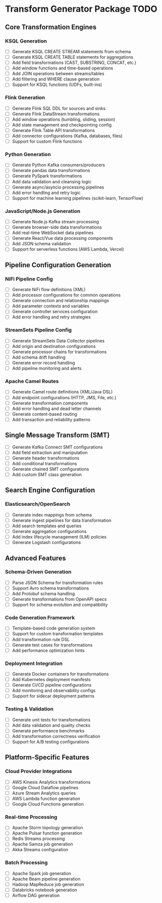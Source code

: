 # Transform Generator Package TODO

## Core Transformation Engines

### KSQL Generation
- [ ] Generate KSQL CREATE STREAM statements from schema
- [ ] Generate KSQL CREATE TABLE statements for aggregations
- [ ] Add field transformations (CAST, SUBSTRING, CONCAT, etc.)
- [ ] Add window functions and time-based operations
- [ ] Add JOIN operations between streams/tables
- [ ] Add filtering and WHERE clause generation
- [ ] Support for KSQL functions (UDFs, built-ins)

### Flink Generation
- [ ] Generate Flink SQL DDL for sources and sinks
- [ ] Generate Flink DataStream transformations
- [ ] Add window operations (tumbling, sliding, session)
- [ ] Add state management and checkpointing config
- [ ] Generate Flink Table API transformations
- [ ] Add connector configurations (Kafka, databases, files)
- [ ] Support for custom Flink functions

### Python Generation
- [ ] Generate Python Kafka consumers/producers
- [ ] Generate pandas data transformations
- [ ] Generate PySpark transformations
- [ ] Add data validation and cleansing logic
- [ ] Generate async/asyncio processing pipelines
- [ ] Add error handling and retry logic
- [ ] Support for machine learning pipelines (scikit-learn, TensorFlow)

### JavaScript/Node.js Generation
- [ ] Generate Node.js Kafka stream processing
- [ ] Generate browser-side data transformations
- [ ] Add real-time WebSocket data pipelines
- [ ] Generate React/Vue data processing components
- [ ] Add JSON schema validation
- [ ] Support for serverless functions (AWS Lambda, Vercel)

## Pipeline Configuration Generation

### NiFi Pipeline Config
- [ ] Generate NiFi flow definitions (XML)
- [ ] Add processor configurations for common operations
- [ ] Generate connection and relationship mappings
- [ ] Add parameter contexts and variables
- [ ] Generate controller services configuration
- [ ] Add error handling and retry strategies

### StreamSets Pipeline Config
- [ ] Generate StreamSets Data Collector pipelines
- [ ] Add origin and destination configurations
- [ ] Generate processor chains for transformations
- [ ] Add schema drift handling
- [ ] Generate error record handling
- [ ] Add pipeline monitoring and alerts

### Apache Camel Routes
- [ ] Generate Camel route definitions (XML/Java DSL)
- [ ] Add endpoint configurations (HTTP, JMS, File, etc.)
- [ ] Generate transformation components
- [ ] Add error handling and dead letter channels
- [ ] Generate content-based routing
- [ ] Add transaction and reliability patterns

## Single Message Transform (SMT)
- [ ] Generate Kafka Connect SMT configurations
- [ ] Add field extraction and manipulation
- [ ] Generate header transformations
- [ ] Add conditional transformations
- [ ] Generate chained SMT configurations
- [ ] Add custom SMT class generation

## Search Engine Configuration

### Elasticsearch/OpenSearch
- [ ] Generate index mappings from schema
- [ ] Generate ingest pipelines for data transformation
- [ ] Add search templates and queries
- [ ] Generate aggregation configurations
- [ ] Add index lifecycle management (ILM) policies
- [ ] Generate Logstash configurations

## Advanced Features

### Schema-Driven Generation
- [ ] Parse JSON Schema for transformation rules
- [ ] Support Avro schema transformations
- [ ] Add Protobuf schema handling
- [ ] Generate transformations from OpenAPI specs
- [ ] Support for schema evolution and compatibility

### Code Generation Framework
- [ ] Template-based code generation system
- [ ] Support for custom transformation templates
- [ ] Add transformation rule DSL
- [ ] Generate test cases for transformations
- [ ] Add performance optimization hints

### Deployment Integration
- [ ] Generate Docker containers for transformations
- [ ] Add Kubernetes deployment manifests
- [ ] Generate CI/CD pipeline configurations
- [ ] Add monitoring and observability configs
- [ ] Support for sidecar deployment patterns

### Testing & Validation
- [ ] Generate unit tests for transformations
- [ ] Add data validation and quality checks
- [ ] Generate performance benchmarks
- [ ] Add transformation correctness verification
- [ ] Support for A/B testing configurations

## Platform-Specific Features

### Cloud Provider Integrations
- [ ] AWS Kinesis Analytics transformations
- [ ] Google Cloud Dataflow pipelines
- [ ] Azure Stream Analytics queries
- [ ] AWS Lambda function generation
- [ ] Google Cloud Functions generation

### Real-time Processing
- [ ] Apache Storm topology generation
- [ ] Apache Pulsar function generation
- [ ] Redis Streams processing
- [ ] Apache Samza job generation
- [ ] Akka Streams configuration

### Batch Processing
- [ ] Apache Spark job generation
- [ ] Apache Beam pipeline generation
- [ ] Hadoop MapReduce job generation
- [ ] Databricks notebook generation
- [ ] Airflow DAG generation